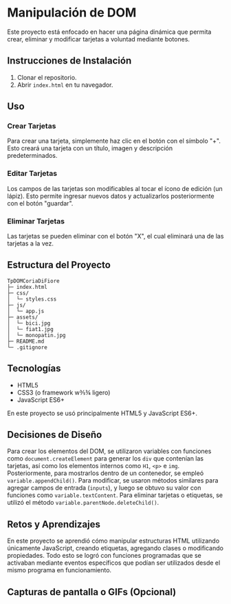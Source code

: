 # Manipulación de DOM

Este proyecto está enfocado en hacer una página dinámica que permita crear, eliminar y modificar tarjetas a voluntad mediante botones. 
## Instrucciones de Instalación

1. Clonar el repositorio.
2. Abrir `index.html` en tu navegador.

## Uso

### Crear Tarjetas
Para crear una tarjeta, simplemente haz clic en el botón con el símbolo "+". Esto creará una tarjeta con un título, imagen y descripción predeterminados. 

### Editar Tarjetas
Los campos de las tarjetas son modificables al tocar el ícono de edición (un lápiz). Esto permite ingresar nuevos datos y actualizarlos posteriormente con el botón "guardar". 

### Eliminar Tarjetas
Las tarjetas se pueden eliminar con el botón "X", el cual eliminará una de las tarjetas a la vez. 

## Estructura del Proyecto
```
TpDOMCoriaDiFiore
├─ index.html
├─ css/
│  └─ styles.css
├─ js/
│  └─ app.js
├─ assets/
│  └─ bici.jpg
│  └─ fiat1.jpg
│  └─ monopatin.jpg
├─ README.md
└─ .gitignore
```
## Tecnologías

* HTML5 
* CSS3 (o framework w⅗¾ ligero)
* JavaScript ES6+ 

En este proyecto se usó principalmente HTML5 y JavaScript ES6+.

## Decisiones de Diseño

Para crear los elementos del DOM, se utilizaron variables con funciones como `document.createElement` para generar los `div` que contenían las tarjetas, así como los elementos internos como `H1`, `<p>` e `img`.  Posteriormente, para mostrarlos dentro de un contenedor, se empleó `variable.appendChild()`. Para modificar, se usaron métodos similares para agregar campos de entrada (`inputs`), y luego se obtuvo su valor con funciones como `variable.textContent`. Para eliminar tarjetas o etiquetas, se utilizó el método `variable.parentNode.deleteChild()`.

## Retos y Aprendizajes

En este proyecto se aprendió cómo manipular estructuras HTML utilizando únicamente JavaScript, creando etiquetas, agregando clases o modificando propiedades. Todo esto se logró con funciones programadas que se activaban mediante eventos específicos que podían ser utilizados desde el mismo programa en funcionamiento.

## Capturas de pantalla o GIFs (Opcional)

